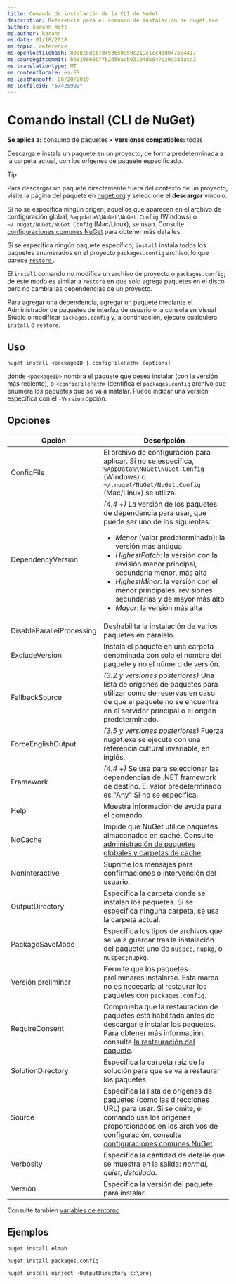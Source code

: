 ```yaml
---
title: Comando de instalación de la CLI de NuGet
description: Referencia para el comando de instalación de nuget.exe
author: karann-msft
ms.author: karann
ms.date: 01/18/2018
ms.topic: reference
ms.openlocfilehash: 8088c6dcb7d453650950c219e1cc4dd047a64417
ms.sourcegitcommit: b6810860b77b2d50aab031040b047c20a333aca3
ms.translationtype: MT
ms.contentlocale: es-ES
ms.lasthandoff: 06/28/2019
ms.locfileid: "67425992"
---
```

# <a name="install-command-nuget-cli"></a>Comando install (CLI de NuGet)

**Se aplica a:** consumo de paquetes &bullet; **versiones compatibles:** todas

Descarga e instala un paquete en un proyecto, de forma predeterminada a la carpeta actual, con los orígenes de paquete especificado.

> [!Tip]
> Para descargar un paquete directamente fuera del contexto de un proyecto, visite la página del paquete en [nuget.org](https://www.nuget.org) y seleccione el **descargar** vínculo.

Si no se especifica ningún origen, aquellos que aparecen en el archivo de configuración global, `%appdata%\NuGet\NuGet.Config` (Windows) o `~/.nuget/NuGet/NuGet.Config` (Mac/Linux), se usan. Consulte [configuraciones comunes NuGet](../consume-packages/configuring-nuget-behavior.md) para obtener más detalles.

Si se especifica ningún paquete específico, `install` instala todos los paquetes enumerados en el proyecto `packages.config` archivo, lo que parece [ `restore` ](cli-ref-restore.md).

El `install` comando no modifica un archivo de proyecto o `packages.config`; de este modo es similar a `restore` en que solo agrega paquetes en el disco pero no cambia las dependencias de un proyecto.

Para agregar una dependencia, agregar un paquete mediante el Administrador de paquetes de interfaz de usuario o la consola en Visual Studio o modificar `packages.config` y, a continuación, ejecute cualquiera `install` o `restore`.

## <a name="usage"></a>Uso

```cli
nuget install <packageID | configFilePath> [options]
```

donde `<packageID>` nombra el paquete que desea instalar (con la versión más reciente), o `<configFilePath>` identifica el `packages.config` archivo que enumera los paquetes que se va a instalar. Puede indicar una versión específica con el `-Version` opción.

## <a name="options"></a>Opciones

| Opción | Descripción |
| --- | --- |
| ConfigFile | El archivo de configuración para aplicar. Si no se especifica, `%AppData%\NuGet\NuGet.Config` (Windows) o `~/.nuget/NuGet/NuGet.Config` (Mac/Linux) se utiliza.|
| DependencyVersion | *(4.4 +)*  La versión de los paquetes de dependencia para usar, que puede ser uno de los siguientes:<br/><ul><li>*Menor* (valor predeterminado): la versión más antigua</li><li>*HighestPatch*: la versión con la revisión menor principal, secundaria menor, más alta</li><li>*HighestMinor*: la versión con el menor principales, revisiones secundarias y de mayor más alto</li><li>*Mayor*: la versión más alta</li></ul> |
| DisableParallelProcessing | Deshabilita la instalación de varios paquetes en paralelo. |
| ExcludeVersion | Instala el paquete en una carpeta denominada con solo el nombre del paquete y no el número de versión. |
| FallbackSource | *(3.2 y versiones posteriores)*  Una lista de orígenes de paquetes para utilizar como de reservas en caso de que el paquete no se encuentra en el servidor principal o el origen predeterminado. |
| ForceEnglishOutput | *(3.5 y versiones posteriores)*  Fuerza nuget.exe se ejecute con una referencia cultural invariable, en inglés. |
| Framework | *(4.4 +)*  Se usa para seleccionar las dependencias de .NET framework de destino. El valor predeterminado es "Any" Si no se especifica. |
| Help | Muestra información de ayuda para el comando. |
| NoCache | Impide que NuGet utilice paquetes almacenados en caché. Consulte [administración de paquetes globales y carpetas de caché](../consume-packages/managing-the-global-packages-and-cache-folders.md). |
| NonInteractive | Suprime los mensajes para confirmaciones o intervención del usuario. |
| OutputDirectory | Especifica la carpeta donde se instalan los paquetes. Si se especifica ninguna carpeta, se usa la carpeta actual. |
| PackageSaveMode | Especifica los tipos de archivos que se va a guardar tras la instalación del paquete: uno de `nuspec`, `nupkg`, o `nuspec;nupkg`. |
| Versión preliminar | Permite que los paquetes preliminares instalarse. Esta marca no es necesaria al restaurar los paquetes con `packages.config`. |
| RequireConsent | Comprueba que la restauración de paquetes está habilitada antes de descargar e instalar los paquetes. Para obtener más información, consulte [la restauración del paquete](../consume-packages/package-restore.md). |
| SolutionDirectory | Especifica la carpeta raíz de la solución para que se va a restaurar los paquetes. |
| Source | Especifica la lista de orígenes de paquetes (como las direcciones URL) para usar. Si se omite, el comando usa los orígenes proporcionados en los archivos de configuración, consulte [configuraciones comunes NuGet](../consume-packages/configuring-nuget-behavior.md). |
| Verbosity | Especifica la cantidad de detalle que se muestra en la salida: *normal*, *quiet*, *detallada*. |
| Versión | Especifica la versión del paquete para instalar. |

Consulte también [variables de entorno](cli-ref-environment-variables.md)

## <a name="examples"></a>Ejemplos

```cli
nuget install elmah

nuget install packages.config

nuget install ninject -OutputDirectory c:\proj
```
